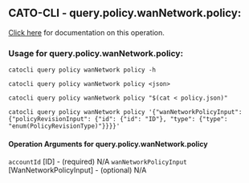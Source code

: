 
## CATO-CLI - query.policy.wanNetwork.policy:
[Click here](https://api.catonetworks.com/documentation/#query-policy) for documentation on this operation.

### Usage for query.policy.wanNetwork.policy:

`catocli query policy wanNetwork policy -h`

`catocli query policy wanNetwork policy <json>`

`catocli query policy wanNetwork policy "$(cat < policy.json)"`

`catocli query policy wanNetwork policy '{"wanNetworkPolicyInput": {"policyRevisionInput": {"id": {"id": "ID"}, "type": {"type": "enum(PolicyRevisionType)"}}}}'`

#### Operation Arguments for query.policy.wanNetwork.policy ####
`accountId` [ID] - (required) N/A 
`wanNetworkPolicyInput` [WanNetworkPolicyInput] - (optional) N/A 

